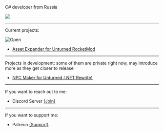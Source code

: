 C# developer from Russia

![](https://github-readme-stats.vercel.app/api?username=ibowie&show_icons=true&theme=radical)

----

Current projects:

![Open](https://github-readme-stats.vercel.app/api/pin/?username=ibowie&repo=BowieD.Unturned.NPCMaker&theme=radical)

- [Asset Expander for Unturned RocketMod](https://github.com/iBowie/BowieD.Unturned.AssetExpander)

----

Projects in development:
some of them are private right now, may introduce more as they get closer to release

- [NPC Maker for Unturned (.NET Rewrite)](https://github.com/iBowie/BowieD.Unturned.NPCMakerNET)

----

If you want to reach out to me:
- Discord Server [(Join)](https://discord.gg/Geqtkx2)

----

If you want to support me:
- Patreon [(Support)](https://www.patreon.com/bowied)
